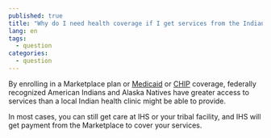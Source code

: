 ```yaml
---
published: true
title: "Why do I need health coverage if I get services from the Indian Health Service, a tribal health program, or an urban Indian health program?"
lang: en
tags: 
  - question
categories: 
  - question
---
```


By enrolling in a Marketplace plan or [Medicaid](/do-i-qualify-for-medicaid) or [CHIP](/are-my-children-eligible-for-chip) coverage, federally recognized American Indians and Alaska Natives have greater access to services than a local Indian health clinic might be able to provide. 

In most cases, you can still get care at IHS or your tribal facility, and IHS will get payment from the Marketplace to cover your services.
